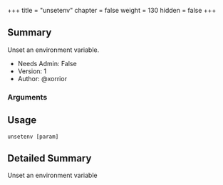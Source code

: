 +++
title = "unsetenv"
chapter = false
weight = 130
hidden = false
+++

## Summary
Unset an environment variable.
  
- Needs Admin: False  
- Version: 1  
- Author: @xorrior  

### Arguments

## Usage

```
unsetenv [param]
```


## Detailed Summary

Unset an environment variable